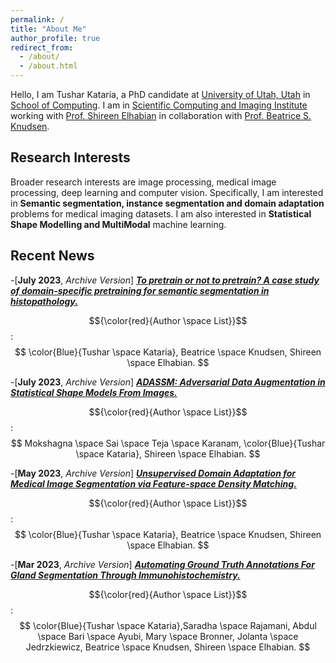 ```yaml
---
permalink: /
title: "About Me"
author_profile: true
redirect_from: 
  - /about/
  - /about.html
---
```



Hello, I am Tushar Kataria, a PhD candidate at [University of Utah, Utah](https://www.utah.edu/) in [School of Computing](https://www.cs.utah.edu/). I am in [Scientific Computing and Imaging Institute](https://www.sci.utah.edu/) working with [Prof. Shireen Elhabian](https://www.sci.utah.edu/~shireen/) in collaboration with [Prof. Beatrice S. Knudsen](https://healthcare.utah.edu/fad/mddetail.php?physicianID=u6028236#tabAcademic). 

Research Interests
------
Broader research interests are image processing, medical image processing, deep learning and computer vision. Specifically, I am interested in **Semantic segmentation, instance segmentation and domain adaptation** problems for medical imaging datasets. I am also interested in **Statistical Shape Modelling and MultiModal** machine learning.

Recent News
------
-[**July 2023**, *Archive Version*] [***To pretrain or not to pretrain? A case study of domain-specific pretraining for semantic segmentation in histopathology.***](https://arxiv.org/abs/2307.03275)

$${\color{red}{Author \space List}}$$: $$ \color{Blue}{Tushar \space Kataria}, Beatrice \space Knudsen, Shireen \space Elhabian. $$

-[**July 2023**, *Archive Version*] [***ADASSM: Adversarial Data Augmentation in Statistical Shape Models From Images.***](https://arxiv.org/abs/2307.03273)

$${\color{red}{Author \space List}}$$: $$ Mokshagna \space Sai \space Teja \space Karanam, \color{Blue}{Tushar \space Kataria}, Shireen \space Elhabian. $$

-[**May 2023**, *Archive Version*] [***Unsupervised Domain Adaptation for Medical Image Segmentation via Feature-space Density Matching.***](https://arxiv.org/abs/2305.05789)

$${\color{red}{Author \space List}}$$: $$ \color{Blue}{Tushar \space Kataria}, Beatrice \space Knudsen, Shireen \space Elhabian. $$

-[**Mar 2023**, *Archive Version*] [***Automating Ground Truth Annotations For Gland Segmentation Through Immunohistochemistry.***](https://www.researchsquare.com/article/rs-2600534/v1)

$${\color{red}{Author \space List}}$$: $$ \color{Blue}{Tushar \space Kataria},Saradha \space Rajamani, Abdul \space Bari \space Ayubi, Mary \space Bronner, Jolanta \space Jedrzkiewicz, Beatrice \space Knudsen,  Shireen \space Elhabian. $$




